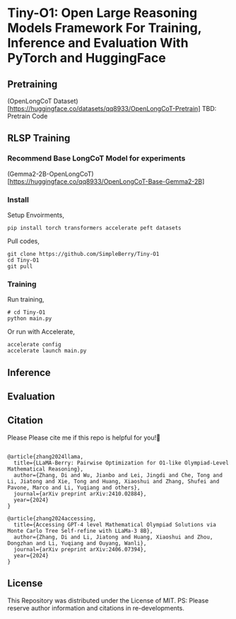# Tiny-O1: Open Large Reasoning Models Framework For Training, Inference and Evaluation With PyTorch and HuggingFace

## Pretraining
(OpenLongCoT Dataset)[https://huggingface.co/datasets/qq8933/OpenLongCoT-Pretrain]
TBD: Pretrain Code
## RLSP Training

### Recommend Base LongCoT Model for experiments

(Gemma2-2B-OpenLongCoT)[https://huggingface.co/qq8933/OpenLongCoT-Base-Gemma2-2B]

### Install
Setup Envoirments,

```
pip install torch transformers accelerate peft datasets 
```
Pull codes,
```
git clone https://github.com/SimpleBerry/Tiny-O1
cd Tiny-O1
git pull
```

### Training
Run training,
```
# cd Tiny-O1
python main.py
```
Or run with Accelerate,
```
accelerate config
accelerate launch main.py
```


## Inference 

## Evaluation

## Citation
Please Please cite me if this repo is helpful for you!🥰
```

@article{zhang2024llama,
  title={LLaMA-Berry: Pairwise Optimization for O1-like Olympiad-Level Mathematical Reasoning},
  author={Zhang, Di and Wu, Jianbo and Lei, Jingdi and Che, Tong and Li, Jiatong and Xie, Tong and Huang, Xiaoshui and Zhang, Shufei and Pavone, Marco and Li, Yuqiang and others},
  journal={arXiv preprint arXiv:2410.02884},
  year={2024}
}

@article{zhang2024accessing,
  title={Accessing GPT-4 level Mathematical Olympiad Solutions via Monte Carlo Tree Self-refine with LLaMa-3 8B},
  author={Zhang, Di and Li, Jiatong and Huang, Xiaoshui and Zhou, Dongzhan and Li, Yuqiang and Ouyang, Wanli},
  journal={arXiv preprint arXiv:2406.07394},
  year={2024}
}

```
## License
This Repository was distributed under the License of MIT.
PS: Please reserve author information and citations in re-developments.